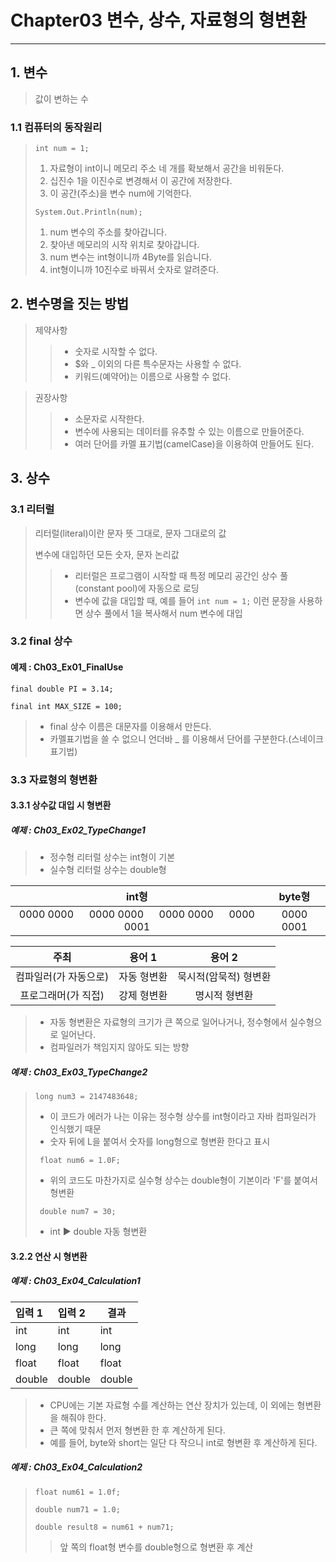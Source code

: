 # Chapter03 변수, 상수, 자료형의 형변환
***

## 1. 변수
> 값이 변하는 수
> 
### 1.1 컴퓨터의 동작원리
> ```int num = 1;```
> 1. 자료형이 int이니 메모리 주소 네 개를 확보해서 공간을 비워둔다.
> 2. 십진수 1을 이진수로 변경해서 이 공간에 저장한다.
> 3. 이 공간(주소)을 변수 num에 기억한다.
>
> ```System.Out.Println(num);```
> 1. num 변수의 주소를 찾아갑니다.
> 2. 찾아낸 메모리의 시작 위치로 찾아갑니다.
> 3. num 변수는 int형이니까 4Byte를 읽습니다.
> 4. int형이니까 10진수로 바꿔서 숫자로 알려준다.

###
## 2. 변수명을 짓는 방법

> 제약사항
>> - 숫자로 시작할 수 없다.
>> - $와 _ 이외의 다른 특수문자는 사용할 수 없다.
>> - 키워드(예약어)는 이름으로 사용할 수 없다.

> 권장사항
>> - 소문자로 시작한다.
>> - 변수에 사용되는 데이터를 유추할 수 있는 이름으로 만들어준다. 
>> - 여러 단어를 카멜 표기법(camelCase)을 이용하여 만들어도 된다.

###
## 3. 상수

### 3.1 리터럴

> 리터럴(literal)이란 문자 뜻 그대로, 문자 그대로의 값
> 
> 변수에 대입하던 모든 숫자, 문자 논리값
>> - 리터럴은 프로그램이 시작할 때 특정 메모리 공간인 상수 풀(constant pool)에 자동으로 로딩
>> - 변수에 값을 대입할 때, 예를 들어
>> ```int num = 1;``` 이런 문장을 사용하면 상수 풀에서 1을 복사해서 num 변수에 대입

### 3.2 final 상수
#### 예제 : Ch03_Ex01_FinalUse
```final double PI = 3.14;```

```final int MAX_SIZE = 100;```

> - final 상수 이름은 대문자를 이용해서 만든다.
> - 카멜표기법을 쓸 수 없으니 언더바 _ 를 이용해서 단어를 구분한다.(스네이크 표기법)

### 3.3 자료형의 형변환
#### 3.3.1 상수값 대입 시 형변환
##### 예제 : Ch03_Ex02_TypeChange1
> - 정수형 리터럴 상수는 int형이 기본
> - 실수형 리터럴 상수는 double형

|                     int형                      |   byte형   |
|:---------------------------------------------:|:---------:|
| 0000 0000 　 0000 0000 　 0000 0000 　 0000 0001 | 0000 0001 |

|      주최      |  용어 1  |     용어 2     |
|:------------:|:------:|:------------:|
| 컴파일러(가 자동으로) | 자동 형변환 | 묵시적(암묵적) 형변환 |
| 프로그래머(가 직접)  | 강제 형변환 |   명시적 형변환    |

> - 자동 형변환은 자료형의 크기가 큰 쪽으로 일어나거나, 정수형에서 실수형으로 일어난다.
> - 컴파일러가 책임지지 않아도 되는 방향

##### 예제 : Ch03_Ex03_TypeChange2
> ```long num3 = 2147483648;```
>
> - 이 코드가 에러가 나는 이유는 정수형 상수를 int형이라고 자바 컴파일러가 인식했기 때문
> - 숫자 뒤에 L을 붙여서 숫자를 long형으로 형변환 한다고 표시
>
> ``` float num6 = 1.0F;```
> 
> - 위의 코드도 마찬가지로 실수형 상수는 double형이 기본이라 'F'를 붙여서 형변환
>
> ``` double num7 = 30;```
> - int ▶ double 자동 형변환

#### 3.2.2 연산 시 형변환
##### 예제 : Ch03_Ex04_Calculation1

| 입력 1   | 입력 2 | 결과   |
|:-------|:-----|------|
| int    | int  | int  |
| long   | long | long |
| float  | float | float |
| double | double | double |

> - CPU에는 기본 자료형 수를 계산하는 연산 장치가 있는데, 이 외에는 형변환을 해줘야 한다.
> - 큰 쪽에 맞춰서 먼저 형변환 한 후 계산하게 된다.
> - 예를 들어, byte와 short는 일단 다 작으니 int로 형변환 후 계산하게 된다.

##### 예제 : Ch03_Ex04_Calculation2

> ```float num61 = 1.0f;```
> 
> ```double num71 = 1.0;```
> 
> ```double result8 = num61 + num71;```
>> 앞 쪽의 float형 변수를 double형으로 형변환 후 계산
